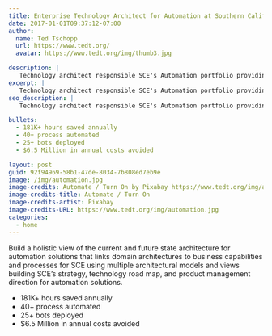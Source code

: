 ```yaml
---
title: Enterprise Technology Architect for Automation at Southern California Edison
date: 2017-01-01T09:37:12-07:00
author:
  name: Ted Tschopp
  url: https://www.tedt.org/
  avatar: https://www.tedt.org/img/thumb3.jpg

description: |
   Technology architect responsible SCE's Automation portfolio providing strategy, technology road map, and product management for automation solutions.   
excerpt: |
   Technology architect responsible SCE's Automation portfolio providing strategy, technology road map, and product management for automation solutions.   
seo_description: |
   Technology architect responsible SCE's Automation portfolio providing strategy, technology road map, and product management for automation solutions.  

bullets:
  - 181K+ hours saved annually
  - 40+ process automated
  - 25+ bots deployed
  - $6.5 Million in annual costs avoided

layout: post
guid: 92f94969-58b1-47de-8034-7b808ed7eb9e
image: /img/automation.jpg
image-credits: Automate / Turn On by Pixabay https://www.tedt.org/img/automation.jpg  
image-credits-title: Automate / Turn On
image-credits-artist: Pixabay
image-credits-URL: https://www.tedt.org/img/automation.jpg
categories:
  - home
---
```


Build a holistic view of the current and future state architecture for automation solutions that links domain architectures to business capabilities and processes for SCE using multiple architectural models and views building SCE’s strategy, technology road map, and product management direction for automation solutions.
* 181K+ hours saved annually
* 40+ process automated
* 25+ bots deployed
* $6.5 Million in annual costs avoided